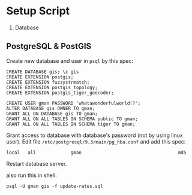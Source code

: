 Setup Script
============

1. Database

PostgreSQL & PostGIS
--------------------

Create new database and user in `psql` by this spec:

    CREATE DATABASE gis; \c gis
    CREATE EXTENSION postgis;
    CREATE EXTENSION fuzzystrmatch;
    CREATE EXTENSION postgis_topology;
    CREATE EXTENSION postgis_tiger_geocoder;

    CREATE USER gman PASSWORD 'whatawonderfulworld!?';
    ALTER DATABASE gis OWNER TO gman;
    GRANT ALL ON DATABASE gis TO gman;
    GRANT ALL ON ALL TABLES IN SCHEMA public TO gman;
    GRANT ALL ON ALL TABLES IN SCHEMA tiger TO gman;

Grant access to database with database's password (not by using linux user).
Edit file `/etc/postgresql/9.3/main/pg_hba.conf` and add this spec:

    local   all             gman                                    md5

Restart database server.

also run this in shell:

    psql -U gman gis -f update-rates.sql
